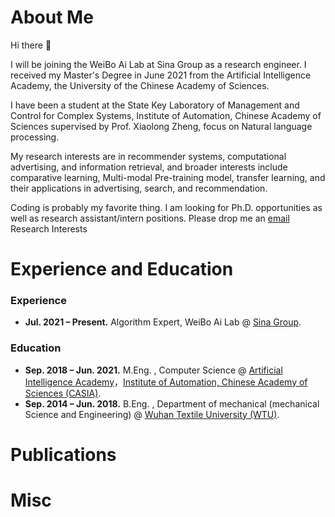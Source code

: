 

# About Me

Hi there 👋

I will be joining the WeiBo Ai Lab at Sina Group as a research engineer. I received my Master's Degree in June 2021 from the Artificial Intelligence Academy, the University of the Chinese Academy of Sciences.

I have been a student at the State Key Laboratory of Management and Control for Complex Systems, Institute of Automation, Chinese Academy of Sciences supervised by Prof. Xiaolong Zheng, focus on Natural language processing.

My research interests are in recommender systems, computational advertising, and information retrieval, and broader interests include comparative learning, Multi-modal Pre-training model, transfer learning, and their applications in advertising, search, and recommendation.

Coding is probably my favorite thing. I am looking for Ph.D. opportunities as well as research assistant/intern positions. Please drop me an [email](mailto:pu.miao@foxmail.com) Research Interests

# Experience and Education

### Experience

- **Jul. 2021 – Present.** Algorithm Expert, WeiBo Ai Lab @ [Sina Group](https://www.sina.com.cn/).

### Education

- **Sep. 2018 – Jun. 2021.** M.Eng. , Computer Science @  [Artificial Intelligence Academy](https://ai.ucas.ac.cn/index.php/zh-cn/)，[Institute of Automation, Chinese Academy of Sciences (CASIA)](http://english.ia.cas.cn/).
- **Sep. 2014 – Jun. 2018.**  B.Eng. , Department of mechanical (mechanical Science and Engineering) @ [Wuhan Textile University (WTU)](https://www.wtu.edu.cn/). 

# Publications



# Misc

